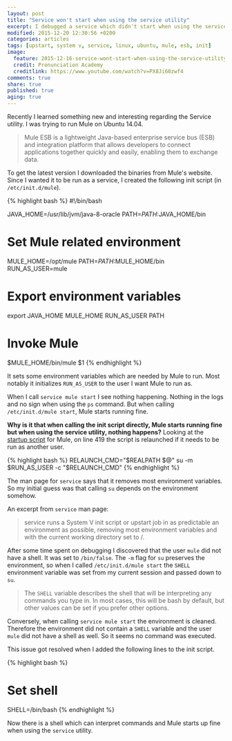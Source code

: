 ```yaml
---
layout: post
title: "Service won't start when using the service utility"
excerpt: I debugged a service which didn't start when using the service utility but was working fine when calling the init script directly.
modified: 2015-12-20 12:30:56 +0200
categories: articles
tags: [upstart, system v, service, linux, ubuntu, mule, esb, init]
image:
  feature: 2015-12-16-service-wont-start-when-using-the-service-utility/cover.jpg
  credit: Pronunciation Academy
  creditlink: https://www.youtube.com/watch?v=PX8Ji60zwf4
comments: true
share: true
published: true
aging: true
---
```


Recently I learned something new and interesting regarding the Service utility. I was trying to run Mule on Ubuntu 14.04.

>Mule ESB is a lightweight Java-based enterprise service bus (ESB) and integration platform that allows developers to connect applications together quickly and easily, enabling them to exchange data.

To get the latest version I downloaded the binaries from Mule's website. Since I wanted it to be run as a service, I created the following init script (in `/etc/init.d/mule`).

{% highlight bash %}
#!/bin/bash

JAVA_HOME=/usr/lib/jvm/java-8-oracle
PATH=$PATH:$JAVA_HOME/bin

# Set Mule related environment
MULE_HOME=/opt/mule
PATH=$PATH:$MULE_HOME/bin
RUN_AS_USER=mule

# Export environment variables
export JAVA_HOME MULE_HOME RUN_AS_USER PATH

# Invoke Mule
$MULE_HOME/bin/mule $1
{% endhighlight %}

It sets some environment variables which are needed by Mule to run. Most notably it initializes `RUN_AS_USER` to the user I want Mule to run as.

When I call `service mule start` I see nothing happening. Nothing in the logs and no sign when using the `ps` command. But when calling `/etc/init.d/mule start`, Mule starts running fine.

**Why is it that when calling the init script directly, Mule starts running fine but when using the service utility, nothing happens?** Looking at the [startup script](https://github.com/mulesoft/mule/blob/91f36d45a0b0744cd36f2c3037618aa7f5a655b1/distributions/standalone/src/main/resources/bin/mule "Mule startup script") for Mule, on line 419 the script is relaunched if it needs to be run as another user.

{% highlight bash %}
RELAUNCH_CMD="$REALPATH $@"
su -m $RUN_AS_USER -c "$RELAUNCH_CMD"
{% endhighlight %}

The man page for `service` says that it removes most environment variables. So my initial guess was that calling `su` depends on the environment somehow.

An excerpt from `service` man page:

>service runs a System V init script or upstart job in as predictable an environment as possible, removing most environment variables and with the current working directory set to /.

After some time spent on debugging I discovered that the user `mule` did not have a shell. It was set to `/bin/false`. The `-m` flag for `su` preserves the environment, so when I called `/etc/init.d/mule start` the `SHELL` environment variable was set from my current session and passed down to `su`.

>The `SHELL` variable describes the shell that will be interpreting any commands you type in. In most cases, this will be bash by default, but other values can be set if you prefer other options.

Conversely, when calling `service mule start` the environment is cleaned. Therefore the environment did not contain a `SHELL` variable and the user `mule` did not have a shell as well. So it seems no command was executed.

This issue got resolved when I added the following lines to the init script.

{% highlight bash %}
# Set shell
SHELL=/bin/bash
{% endhighlight %}

Now there is a shell which can interpret commands and Mule starts up fine when using the `service` utility.

